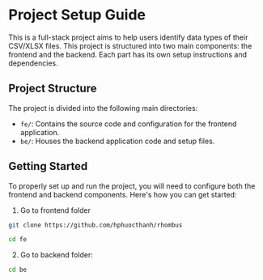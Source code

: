 # Project Setup Guide

This is a full-stack project aims to help users identify data types of their CSV/XLSX files. This project is structured into two main components: the frontend and the backend. Each part has its own setup instructions and dependencies.

## Project Structure

The project is divided into the following main directories:

- `fe/`: Contains the source code and configuration for the frontend application.
- `be/`: Houses the backend application code and setup files.

## Getting Started

To properly set up and run the project, you will need to configure both the frontend and backend components. Here's how you can get started:

  1. Go to frontend folder

   ```bash
   git clone https://github.com/hphuocthanh/rhombus
   ```

   ```bash
   cd fe
   ```

  2. Go to backend folder:

  ```bash
  cd be
   ```
